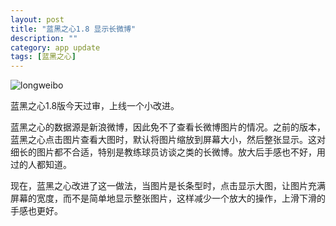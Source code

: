 ```yaml
---
layout: post
title: "蓝黑之心1.8 显示长微博"
description: ""
category: app update
tags: [蓝黑之心]
---
```


![longweibo](http://interbbs.b0.upaiyun.com/longweibo.jpg)

蓝黑之心1.8版今天过审，上线一个小改进。  

蓝黑之心的数据源是新浪微博，因此免不了查看长微博图片的情况。之前的版本，蓝黑之心点击图片查看大图时，默认将图片缩放到屏幕大小，然后整张显示。这对细长的图片都不合适，特别是教练球员访谈之类的长微博。放大后手感也不好，用过的人都知道。  

现在，蓝黑之心改进了这一做法，当图片是长条型时，点击显示大图，让图片充满屏幕的宽度，而不是简单地显示整张图片，这样减少一个放大的操作，上滑下滑的手感也更好。


